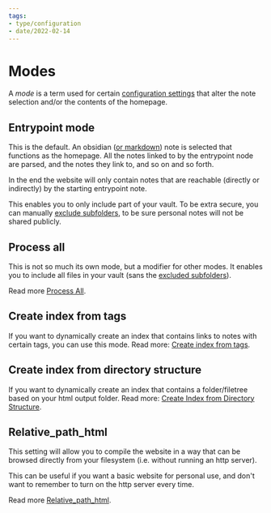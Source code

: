```yaml
---
tags:
- type/configuration
- date/2022-02-14
---
```

   
# Modes   
A *mode* is a term used for certain [configuration settings](../Configurations/Configuration%20Options.md) that alter the note selection and/or the contents of the homepage.   
   
## Entrypoint mode   
This is the default. An obsidian ([or markdown](../General%20Information/Parsing%20Obsidian%20notes%20to%20proper%20markdown.md)) note is selected that functions as the homepage. All the notes linked to by the entrypoint node are parsed, and the notes they link to, and so on and so forth.   
   
In the end the website will only contain notes that are reachable (directly or indirectly) by the starting entrypoint note.   
   
This enables you to only include part of your vault. To be extra secure, you can manually [exclude subfolders](../Configurations/Configuration%20Options.md#exclude-subfolders), to be sure personal notes will not be shared publicly.   
   
## Process all   
This is not so much its own mode, but a modifier for other modes. It enables you to include all files in your vault (sans the [excluded subfolders](../Configurations/Configuration%20Options.md#exclude-subfolders)).    
   
Read more [Process All](../Configurations/Process%20All.md).   
   
## Create index from tags   
If you want to dynamically create an index that contains links to notes with certain tags, you can use this mode. Read more: [Create index from tags](../Configurations/Create%20index%20from%20tags.md).   
   
## Create index from directory structure   
If you want to dynamically create an index that contains a folder/filetree based on your html output folder. Read more: [Create Index from Directory Structure](../Configurations/Create%20Index%20from%20Directory%20Structure.md).   
   
## Relative_path_html   
This setting will allow you to compile the website in a way that can be browsed directly from your filesystem (i.e. without running an http server).   
   
This can be useful if you want a basic website for personal use, and don't want to remember to turn on the http server every time.   
   
Read more [Relative_path_html](../Configurations/Relative_path_html.md).